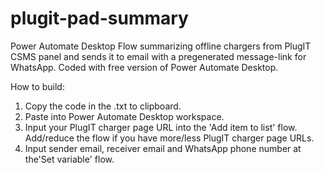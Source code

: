 # plugit-pad-summary
Power Automate Desktop Flow summarizing offline chargers from PlugIT CSMS panel and sends it to email with a pregenerated message-link for WhatsApp. Coded with free version of Power Automate Desktop.

How to build:
1. Copy the code in the .txt to clipboard.
2. Paste into Power Automate Desktop workspace.
3. Input your PlugIT charger page URL into the 'Add item to list' flow. Add/reduce the flow if you have more/less PlugIT charger page URLs.
5. Input sender email, receiver email and WhatsApp phone number at the'Set variable' flow.
